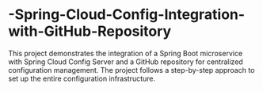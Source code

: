 # -Spring-Cloud-Config-Integration-with-GitHub-Repository
This project demonstrates the integration of a Spring Boot microservice with Spring Cloud Config Server and a GitHub repository for centralized configuration management. The project follows a step-by-step approach to set up the entire configuration infrastructure.

